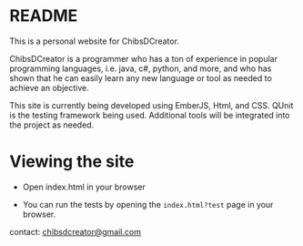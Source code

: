 README
======
This is a personal website for ChibsDCreator. 

ChibsDCreator is a programmer who has a ton of experience in popular programming languages, i.e. java,
c#, python, and more, and who has shown that he can easily learn any new language or tool as needed to achieve an objective.

This site is currently being developed using EmberJS, Html, and CSS. QUnit is the testing framework being used. Additional tools will be integrated into the project as needed.

Viewing the site
================
- Open index.html in your browser

- You can run the tests by opening the `index.html?test` page in your browser.

contact: chibsdcreator@gmail.com
